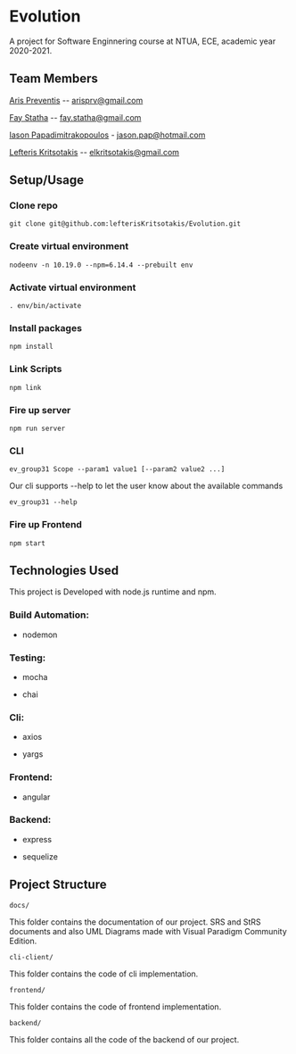# Evolution

A project for Software Enginnering course at NTUA, ECE, academic year 2020-2021.

## Team Members

[Aris Preventis](https://github.com/arispr) -- arisprv@gmail.com 

[Fay Statha](https://github.com/FayStatha) -- fay.statha@gmail.com

[Iason Papadimitrakopoulos](https://github.com/IasonasPap) - jason.pap@hotmail.com

[Lefteris Kritsotakis](https://github.com/lefterisKritsotakis) -- elkritsotakis@gmail.com

## Setup/Usage

### Clone repo

```git clone git@github.com:lefterisKritsotakis/Evolution.git```

### Create virtual environment

```nodeenv -n 10.19.0 --npm=6.14.4 --prebuilt env```

### Activate virtual environment

```. env/bin/activate```

### Install packages

```npm install```

### Link Scripts

```npm link```

### Fire up server

```npm run server```

### CLI

```ev_group31 Scope --param1 value1 [--param2 value2 ...]```

Our cli supports --help to let the user know about the available commands

```ev_group31 --help```

### Fire up Frontend

```npm start```

## Technologies Used

This project is Developed with node.js runtime and npm.


### Build Automation:

- nodemon

### Testing:

- mocha

- chai

### Cli:

- axios

- yargs

### Frontend:

- angular

### Backend:

- express

- sequelize


## Project Structure

```docs/```

This folder contains the documentation of our project. SRS and StRS documents and also UML Diagrams made with Visual Paradigm Community Edition.

```cli-client/```

This folder contains the code of cli implementation.

```frontend/```

This folder contains the code of frontend implementation.

```backend/```

This folder contains all the code of the backend of our project.
